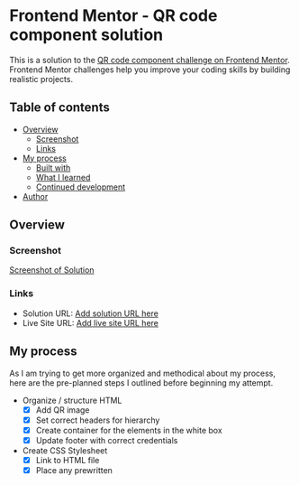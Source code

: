 # Frontend Mentor - QR code component solution

This is a solution to the [QR code component challenge on Frontend Mentor](https://www.frontendmentor.io/challenges/qr-code-component-iux_sIO_H). Frontend Mentor challenges help you improve your coding skills by building realistic projects. 

## Table of contents

- [Overview](#overview)
  - [Screenshot](#screenshot)
  - [Links](#links)
- [My process](#my-process)
  - [Built with](#built-with)
  - [What I learned](#what-i-learned)
  - [Continued development](#continued-development)
- [Author](#author)

## Overview

### Screenshot

[Screenshot of Solution](./images/qr-code-component-solution.png)


### Links

- Solution URL: [Add solution URL here](https://your-solution-url.com)
- Live Site URL: [Add live site URL here](https://your-live-site-url.com)

## My process
As I am trying to get more organized and methodical about my process, here are the pre-planned steps I outlined before beginning my attempt. 

- Organize / structure HTML
  - [x] Add QR image
  - [x] Set correct headers for hierarchy
  - [x] Create container for the elements in the white box
  - [x] Update footer with correct credentials
- Create CSS Stylesheet
  - [x] Link to HTML file
  - [x] Place any prewritten <style> into the stylesheet
  - Colors
    - [x] background color for page
    - [x] background color for container
    - [x] font color for header
    - [x] font color for caption
  - Shapes
    - [x] round corners for the container
    - [x] round corners for the QR code
  - Fonts
    - [x] add fonts per style guide
  - Spacing
    - [x] ensure the padding b/t each element matches designs
    - [x] text aligned to the center
    - [x] the container itself should be centered on the page

Concepts I missed in my planning stage that ended up being relevant:
- [x] Added a universal selector for padding/margin/border-box - apparantly this is useful but need to understand why
 
### Built with

- Semantic HTML5 markup
- CSS custom properties
- Mobile-first workflow

### What I learned

- Imported a font through the html style sheet / google API
```html
 <link rel="stylesheet" href="https://fonts.googleapis.com/css?family=Outfit">
```

- Sharpened process to simplify big tasks into smaller ones

### Continued development

- CSS Grid
- CSS Flexbox 
- FONTS

## Author

- Github - [@blucorazon](https://www.github.com/blucorazon)
- Frontend Mentor - [@blucorazon](https://www.frontendmentor.io/profile/blucorazon)
